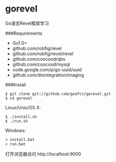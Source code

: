 gorevel
=======

Go语言Revel框架学习

###Requirements

- Go1.0+
- github.com/robfig/revel
- github.com/robfig/revel/revel
- github.com/coocood/qbs
- github.com/coocood/mysql
- code.google.com/p/go-uuid/uuid
- github.com/disintegration/imaging

###Install

    $ git clone git://github.com/goofcc/gorevel.git
    $ cd gorevel

Linux/Unix/OS X:

    $ ./install.sh
    $ ./run.sh

Windows:

    > install.bat
    > run.bat
    
打开浏览器访问 http://localhost:9000

